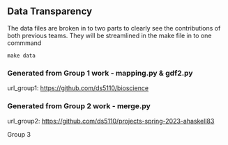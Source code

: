 ## Data Transparency

The data files are broken in to two parts to clearly see the contributions of both previous teams. They will be streamlined in the make file in to one commmand

```
make data
```

### Generated from Group 1 work - mapping.py & gdf2.py

url_group1: https://github.com/ds5110/bioscience


### Generated from Group 2 work - merge.py

url_group2: https://github.com/ds5110/projects-spring-2023-ahaskell83


Group 3